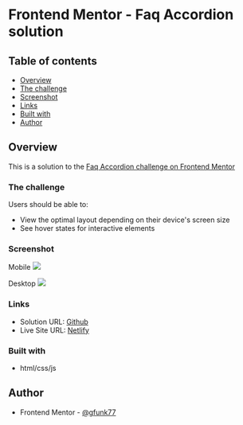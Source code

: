 # Frontend Mentor - Faq Accordion solution

## Table of contents

- [Overview](#overview)
- [The challenge](#the-challenge)
- [Screenshot](#screenshot)
- [Links](#links)
- [Built with](#built-with)
- [Author](#author)

## Overview

This is a solution to the [Faq Accordion challenge on Frontend Mentor](https://www.frontendmentor.io/challenges/faq-accordion-wyfFdeBwBz)

### The challenge

Users should be able to:

- View the optimal layout depending on their device's screen size
- See hover states for interactive elements

### Screenshot

Mobile
![]($$$)

Desktop
![]($$$)

### Links

- Solution URL: [Github](https://github.com/gfunk77/Frontend-Mentor/tree/main/faq-accordion)
- Live Site URL: [Netlify](https://gfunk77-faq-accordion.netlify.app)

### Built with

- html/css/js

## Author

- Frontend Mentor - [@gfunk77](https://www.frontendmentor.io/profile/gfunk77)
